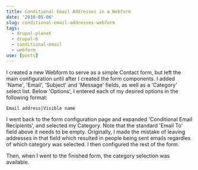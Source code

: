 ```yaml
---
title: Conditional Email Addresses in a Webform
date: '2010-05-06'
slug: conditional-email-addresses-webform
tags:
  - drupal-planet
  - drupal-6
  - conditional-email
  - webform
use: [posts]
---
```

I created a new Webform to serve as a simple Contact form, but left the main configuration until after I created the form components. I added 'Name', 'Email', 'Subject' and 'Message' fields, as well as a 'Category' select list. Below 'Options', I entered each of my desired options in the following format:

```language-ini
Email address|Visible name
```

I went back to the form configuration page and expanded 'Conditional Email Recipients', and selected my Category. Note that the standard 'Email To' field above it needs to be empty. Originally, I made the mistake of leaving addresses in that field which resulted in people being sent emails regardles of which category was selected. I then configured the rest of the form.

Then, when I went to the finished form, the category selection was available.

